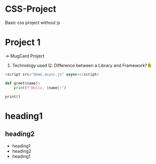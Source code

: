 # CSS-Project
Basic css project without js
# Project 1
-> MugCard Project
1. Technology used
Q: Difference between a Library and Framework?
 <mark>h</mark>
 ``` js
<script src="demo_async.js" async></script>
```
```python
def greet(name):
    print(f"Hello, {name}!")
```
`print()`

# heading1
## heading2

* heading1
* heading2
 * heading1
